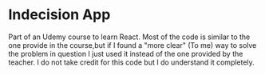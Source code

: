 # Indecision App
Part of an Udemy course to learn React.
Most of the code is similar to the one provide in the course,but if I found a "more clear" (To me) way to solve the problem in question I just used it instead of the one provided by the teacher. I do not take credit for this code but I do understand it completely.
